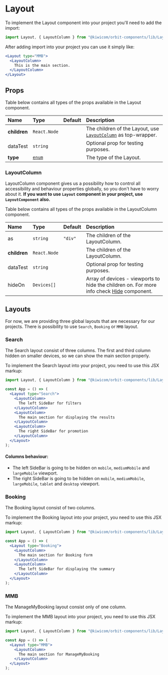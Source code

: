 # Layout
To implement the Layout component into your project you'll need to add the import:
```jsx
import Layout, { LayoutColumn } from "@kiwicom/orbit-components/lib/Layout";
```
After adding import into your project you can use it simply like:
```jsx
<Layout type="MMB">
  <LayoutColumn>
    This is the main section.
  </LayoutColumn>
</Layout>
```

## Props
Table below contains all types of the props available in the Layout component.
    
| Name          | Type                        | Default         | Description                      |
| :------------ | :-------------------------- | :-------------- | :------------------------------- |
| **children**  | `React.Node`                |                 | The children of the Layout, use [`LayoutColumn`](#layoutcolumn) as top-wrapper.
| dataTest      | `string`                    |                 | Optional prop for testing purposes.
| **type**      | [`enum`](#layouts)          |                 | The type of the Layout.

### LayoutColumn
LayoutColumn component gives us a possibility how to control all accessibility and behaviour properties globally, so you don't have to worry about it.
**If you want to use `Layout` component in your project, use `LayoutComponent` also.**

Table below contains all types of the props available in the LayoutColumn component.
    
| Name          | Type                        | Default         | Description                      |
| :------------ | :-------------------------- | :-------------- | :------------------------------- |
| as            | `string`                    | `"div"`         | The children of the LayoutColumn.
| **children**  | `React.Node`                |                 | The children of the LayoutColumn.
| dataTest      | `string`                    |                 | Optional prop for testing purposes.
| hideOn        | `Devices[]`                 |                 | Array of devices - viewports to hide the children on. For more info check [Hide](../Hide) component.

## Layouts
For now, we are providing three global layouts that are necessary for our projects.
There is possibility to use `Search`, `Booking` or `MMB` layout.

### Search
The Search layout consist of three columns. The first and third column hidden on smaller devices, so we can show the main section properly.

To implement the Search layout into your project, you need to use this JSX markup:
```jsx
import Layout, { LayoutColumn } from "@kiwicom/orbit-components/lib/Layout";

const App = () => (
  <Layout type="Search">
    <LayoutColumn>
      The left SideBar for filters
    </LayoutColumn>
    <LayoutColumn>
      The main section for displaying the results
    </LayoutColumn>
    <LayoutColumn>
      The right SideBar for promotion
    </LayoutColumn>
  </Layout>
);
```

#### Columns behaviour:
 - The left SideBar is going to be hidden on `mobile`, `mediumMobile` and `largeMobile` viewport.
 - The right SideBar is going to be hidden on `mobile`, `mediumMobile`, `largeMobile`, `tablet` and `desktop` viewport.
 
### Booking
The Booking layout consist of two columns.

To implement the Booking layout into your project, you need to use this JSX markup:
```jsx
import Layout, { LayoutColumn } from "@kiwicom/orbit-components/lib/Layout";

const App = () => (
  <Layout type="Booking">
    <LayoutColumn>
      The main section for Booking form
    </LayoutColumn>
    <LayoutColumn>
      The left SideBar for displaying the summary
    </LayoutColumn>
  </Layout>
);
```

### MMB
The ManageMyBooking layout consist only of one column.

To implement the MMB layout into your project, you need to use this JSX markup:
```jsx
import Layout, { LayoutColumn } from "@kiwicom/orbit-components/lib/Layout";

const App = () => (
  <Layout type="MMB">
    <LayoutColumn>
      The main section for ManageMyBooking
    </LayoutColumn>
  </Layout>
);
```
